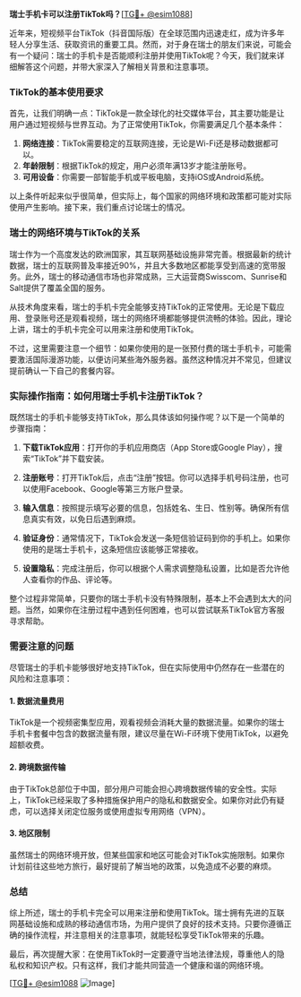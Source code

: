 **瑞士手机卡可以注册TikTok吗？**[[TG💪+ @esim1088](https://t.me/s/esim1088)]

近年来，短视频平台TikTok（抖音国际版）在全球范围内迅速走红，成为许多年轻人分享生活、获取资讯的重要工具。然而，对于身在瑞士的朋友们来说，可能会有一个疑问：瑞士的手机卡是否能顺利注册并使用TikTok呢？今天，我们就来详细解答这个问题，并带大家深入了解相关背景和注意事项。

### TikTok的基本使用要求

首先，让我们明确一点：TikTok是一款全球化的社交媒体平台，其主要功能是让用户通过短视频与世界互动。为了正常使用TikTok，你需要满足几个基本条件：

1. **网络连接**：TikTok需要稳定的互联网连接，无论是Wi-Fi还是移动数据都可以。
2. **年龄限制**：根据TikTok的规定，用户必须年满13岁才能注册账号。
3. **可用设备**：你需要一部智能手机或平板电脑，支持iOS或Android系统。

以上条件听起来似乎很简单，但实际上，每个国家的网络环境和政策都可能对实际使用产生影响。接下来，我们重点讨论瑞士的情况。

### 瑞士的网络环境与TikTok的关系

瑞士作为一个高度发达的欧洲国家，其互联网基础设施非常完善。根据最新的统计数据，瑞士的互联网普及率接近90%，并且大多数地区都能享受到高速的宽带服务。此外，瑞士的移动通信市场也非常成熟，三大运营商Swisscom、Sunrise和Salt提供了覆盖全国的服务。

从技术角度来看，瑞士的手机卡完全能够支持TikTok的正常使用。无论是下载应用、登录账号还是观看视频，瑞士的网络环境都能够提供流畅的体验。因此，理论上讲，瑞士的手机卡完全可以用来注册和使用TikTok。

不过，这里需要注意一个细节：如果你使用的是一张预付费的瑞士手机卡，可能需要激活国际漫游功能，以便访问某些海外服务器。虽然这种情况并不常见，但建议提前确认一下自己的套餐内容。

### 实际操作指南：如何用瑞士手机卡注册TikTok？

既然瑞士的手机卡能够支持TikTok，那么具体该如何操作呢？以下是一个简单的步骤指南：

1. **下载TikTok应用**：打开你的手机应用商店（App Store或Google Play），搜索“TikTok”并下载安装。
   
2. **注册账号**：打开TikTok后，点击“注册”按钮。你可以选择手机号码注册，也可以使用Facebook、Google等第三方账户登录。

3. **输入信息**：按照提示填写必要的信息，包括姓名、生日、性别等。确保所有信息真实有效，以免日后遇到麻烦。

4. **验证身份**：通常情况下，TikTok会发送一条短信验证码到你的手机上。如果你使用的是瑞士手机卡，这条短信应该能够正常接收。

5. **设置隐私**：完成注册后，你可以根据个人需求调整隐私设置，比如是否允许他人查看你的作品、评论等。

整个过程非常简单，只要你的瑞士手机卡没有特殊限制，基本上不会遇到太大的问题。当然，如果你在注册过程中遇到任何困难，也可以尝试联系TikTok官方客服寻求帮助。

### 需要注意的问题

尽管瑞士的手机卡能够很好地支持TikTok，但在实际使用中仍然存在一些潜在的风险和注意事项：

#### 1. 数据流量费用
TikTok是一个视频密集型应用，观看视频会消耗大量的数据流量。如果你的瑞士手机卡套餐中包含的数据流量有限，建议尽量在Wi-Fi环境下使用TikTok，以避免超额收费。

#### 2. 跨境数据传输
由于TikTok总部位于中国，部分用户可能会担心跨境数据传输的安全性。实际上，TikTok已经采取了多种措施保护用户的隐私和数据安全。如果你对此仍有疑虑，可以选择关闭定位服务或使用虚拟专用网络（VPN）。

#### 3. 地区限制
虽然瑞士的网络环境开放，但某些国家和地区可能会对TikTok实施限制。如果你计划前往这些地方旅行，最好提前了解当地的政策，以免造成不必要的麻烦。

### 总结

综上所述，瑞士的手机卡完全可以用来注册和使用TikTok。瑞士拥有先进的互联网基础设施和成熟的移动通信市场，为用户提供了良好的技术支持。只要你遵循正确的操作流程，并注意相关的注意事项，就能轻松享受TikTok带来的乐趣。

最后，再次提醒大家：在使用TikTok时一定要遵守当地法律法规，尊重他人的隐私权和知识产权。只有这样，我们才能共同营造一个健康和谐的网络环境。

[[TG💪+ @esim1088](https://t.me/s/esim1088) ![Image](https://i.postimg.cc/4NQfJmqS/Snipaste-2025-05-13-00-14-12.png)]
